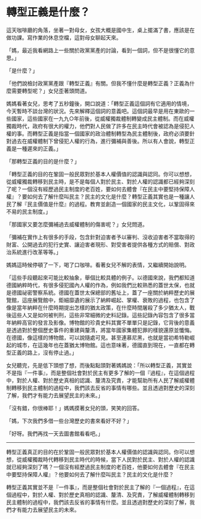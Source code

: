 # 轉型正義是什麼？

這天咖啡廳的角落，坐著一對母女，女孩大概是國中生，桌上擺滿了書，應該是在做功課。寫作業的休息空檔，這對母女聊起天來。

「媽，最近我看網路上一些關於政黨黨產的討論，看到一個詞，但不是很懂它的意思。」

「是什麼？」

「他們說檢討政黨黨產跟『轉型正義』有關。但我不懂什麼是轉型正義？正義為什麼需要轉型呢？」女兒歪著頭問道。

媽媽看著女兒，思考了五秒鐘後，開口說道：「轉型正義這個詞有它適用的情境，今天暫時不談台灣的狀況。先來解釋這個詞的意義吧。這個詞最早是用在東歐的一些國家，這些國家在一九九○年前後，從威權獨裁體制轉變成民主體制。而在威權獨裁時代，政府有很大的權力，他們對人民做了許多在民主時代會被認為是侵犯人權的事。而轉型正義是指當一個國家的政治體制轉型為民主體制後，政府必須要針對過去在威權體制下曾侵犯人權的行為，進行彌補與善後。所以有人會說，轉型正義是一種遲來的正義。」

「那轉型正義的目的是什麼？」

「轉型正義的目的在鞏固一般民眾對於基本人權價值的認識與認同。你可以想想，從威權獨裁轉移到民主時，是不是每個人對於民主、對於人權的認識都已經夠深刻了呢？一個沒有經歷過民主制度的老百姓，要如何去體會『在民主中要堅持保障人權』？要如何去了解什麼叫民主？民主的文化是什麼？轉型正義其實也是一種讓人民了解『民主價值是什麼』的過程。教育並創造一個國家的民主文化，以鞏固得來不易的民主制度。」

「那國家又要怎麼彌補過去威權體制的傷害呢？」女兒問道。

「彌補在實作上有很多的手段，包含針對迫害者予以審判、沒收迫害者不當取得的財富、公開過去的犯行史實、讓迫害者現形、對受害者提供各種方式的賠償、對政治系統進行改革等等。」

媽媽這時候停頓了一下，喝了口咖啡。看著女兒不解的表情，又繼續開始說明。

「這些手段聽起來可能比較抽象，舉個比較具體的例子。以德國來說，我們都知道德國納粹時代，有很多侵犯國內人權的作為，例如我們比較熟悉的蓋世太保，也就是德國祕密警察系統。德國在蓋世太保總部的舊址上，蓋了一座關於納粹歷史的展覽館，這座展覽館中，鉅細靡遺的展示了納粹崛起、掌權、衰敗的過程，也包含了像是當年納粹在什麼時期提出怎樣的猶太政策，在什麼時間屠殺了多少猶太人，戰後這些人又是如何被判刑，這些非常細微的史料記錄。這些記錄內容包含了很多當年納粹高官的發言及影像。博物館的珍貴史料其實不單單只是記錄，它背後的意義是透過對於整個歷史事件的重建與釐清，將當年國家集體犯罪的樣貌還原並懺悔。在德國，像這樣的博物館，可以說隨處可見。甚至連慕尼黑，也就是當初希特勒崛起的城市，在這幾年也在蓋猶太博物館。這也意味著，德國直到現在，一直都在轉型正義的路上，沒有停止過。」

女兒聽完，先是低下頭想了想，而後點點頭對著媽媽說：「所以轉型正義，其實並不是指『一件事』，而是整個社會對於民主有更多了解的一個『過程』，在這個過程中，對於人權、對於歷史真相的認識、釐清及究責，才能幫助所有人民了解威權體制轉移到民主體制的過程中，我們該去反省的事情有哪些。並且透過對歷史的深刻了解，我們才有能力去展望民主的未來。」

「沒有錯，你很棒耶！」媽媽摸著女兒的頭，笑笑的回答。

「媽，下次我們多借一些台灣歷史的書來看好不好？」

「好呀。我們再找一天去圖書館看看吧。」

-----

轉型正義真正的目的在於鞏固一般民眾對於基本人權價值的認識與認同。你可以想想，從威權獨裁時代轉移到民主時代的時候，當下人民對於民主、對於人權的認識就已經夠深刻了嗎？一個沒有經歷過民主制度的老百姓，他要如何去體會『在民主中要堅持保障人權』？他要如何去了解什麼叫民主？民主的文化是什麼？

轉型正義其實並不是『一件事』，而是整個社會對於民主了解的『一個過程』，在這個過程中，對於人權、對於歷史真相的認識、釐清、及究責，了解威權體制轉移到民主體制的過程中，我們該去反省的事情有什麼。並且透過對歷史的深刻了解，我們才有能力去展望民主的未來。
